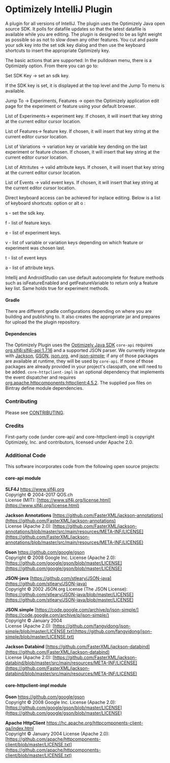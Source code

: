 Optimizely IntelliJ Plugin
===================

A plugin for all versions of IntelliJ. 
The plugin uses the Optimizely Java open source SDK.  It polls for datafile updates so that the latest datafile is available while you are editing.  The plugin is designed to be as light weight as possible so as not to slow down any other features.  You cut and paste your sdk key into the set sdk key dialog and then use the keyboard shortcuts to insert the appropriate Optimizely key.

The basic actions that are supported:
In the pulldown menu, there is a Optimizely option.  From there you can go to:

Set SDK Key -> set an sdk key.

If the SDK key is set, it is displayed at the top level and the Jump To menu is available.

Jump To -> Experiments, Features -> open the Optimizely application edit page for the experiment or feature using your default browser.

List of Experiments-> experiment key. If chosen, it will insert that key string at the current editor cursor location.

List of Features-> feature key. If chosen, it will insert that key string at the current editor cursor location.

List of Variations -> variation key or variable key dending on the last experiment or feature chosen. If chosen, it will insert that key string at the current editor cursor location.

List of Attritutes -> valid attribute keys. If chosen, it will insert that key string at the current editor cursor location.

List of Events -> valid event keys. If chosen, it will insert that key string at the current editor cursor location.

Direct keyboard access can be achieved for inplace editing.  Below is a list of keyboard shortcuts:
option or alt o :

s - set the sdk key.

f - list of feature keys.

e - list of experiment keys.

v - list of variable or variation keys depending on which feature or experiment was chosen last.

t - list of event keys

a - list of attribute keys.

Intellij and AndroidStudio can use default autocomplete for feature methods such as isFeatureEnabled and getFeatureVariable to return only a feature key list. Same holds true for experiment methods.

#### Gradle

There are different gradle configurations depending on where you are building and publishing to.  It also creates the appropriate jar and prepares for upload the the plugin repository.

#### Dependencies
The Optimizely Plugin uses the [Optimizely Java SDK](https://github.com/optimizely/java-sdk)
`core-api` requires [org.slf4j:slf4j-api:1.7.16](https://mvnrepository.com/artifact/org.slf4j/slf4j-api/1.7.16) and a supported JSON parser. 
We currently integrate with [Jackson](https://github.com/FasterXML/jackson), [GSON](https://github.com/google/gson), [json.org](http://www.json.org),
and [json-simple](https://code.google.com/archive/p/json-simple); if any of those packages are available at runtime, they will be used by `core-api`.
If none of those packages are already provided in your project's classpath, one will need to be added. `core-httpclient-impl` is an optional 
dependency that implements the event dispatcher and requires [org.apache.httpcomponents:httpclient:4.5.2](https://mvnrepository.com/artifact/org.apache.httpcomponents/httpclient/4.5.2).
The supplied `pom` files on Bintray define module dependencies.

### Contributing

Please see [CONTRIBUTING](CONTRIBUTING.md).

### Credits

First-party code (under core-api/ and core-httpclient-impl) is copyright Optimizely, Inc. and contributors, licensed under Apache 2.0.

### Additional Code

This software incorporates code from the following open source projects:

#### core-api module

**SLF4J** [https://www.slf4j.org ](https://www.slf4j.org)  
Copyright &copy; 2004-2017 QOS.ch  
License (MIT): [https://www.slf4j.org/license.html](https://www.slf4j.org/license.html)

**Jackson Annotations** [https://github.com/FasterXML/jackson-annotations](https://github.com/FasterXML/jackson-annotations)  
License (Apache 2.0): [https://github.com/FasterXML/jackson-annotations/blob/master/src/main/resources/META-INF/LICENSE](https://github.com/FasterXML/jackson-annotations/blob/master/src/main/resources/META-INF/LICENSE)

**Gson** [https://github.com/google/gson ](https://github.com/google/gson)  
Copyright &copy; 2008 Google Inc.
License (Apache 2.0): [https://github.com/google/gson/blob/master/LICENSE](https://github.com/google/gson/blob/master/LICENSE)

**JSON-java** [https://github.com/stleary/JSON-java](https://github.com/stleary/JSON-java)  
Copyright &copy; 2002 JSON.org 
License (The JSON License): [https://github.com/stleary/JSON-java/blob/master/LICENSE](https://github.com/stleary/JSON-java/blob/master/LICENSE)

**JSON.simple** [https://code.google.com/archive/p/json-simple/](https://code.google.com/archive/p/json-simple/)  
Copyright &copy; January 2004  
License (Apache 2.0): [https://github.com/fangyidong/json-simple/blob/master/LICENSE.txt](https://github.com/fangyidong/json-simple/blob/master/LICENSE.txt)

**Jackson Databind** [https://github.com/FasterXML/jackson-databind](https://github.com/FasterXML/jackson-databind)   
License (Apache 2.0): [https://github.com/FasterXML/jackson-databind/blob/master/src/main/resources/META-INF/LICENSE](https://github.com/FasterXML/jackson-databind/blob/master/src/main/resources/META-INF/LICENSE)

#### core-httpclient-impl module

**Gson** [https://github.com/google/gson ](https://github.com/google/gson)  
Copyright &copy; 2008 Google Inc.
License (Apache 2.0): [https://github.com/google/gson/blob/master/LICENSE](https://github.com/google/gson/blob/master/LICENSE)

**Apache HttpClient** [https://hc.apache.org/httpcomponents-client-ga/index.html ](https://hc.apache.org/httpcomponents-client-ga/index.html)  
Copyright &copy; January 2004
License (Apache 2.0): [https://github.com/apache/httpcomponents-client/blob/master/LICENSE.txt](https://github.com/apache/httpcomponents-client/blob/master/LICENSE.txt)
